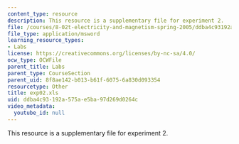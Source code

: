 ```yaml
---
content_type: resource
description: This resource is a supplementary file for experiment 2.
file: /courses/8-02t-electricity-and-magnetism-spring-2005/ddba4c93192a575ae5ba97d269d0264c_exp02.xls
file_type: application/msword
learning_resource_types:
- Labs
license: https://creativecommons.org/licenses/by-nc-sa/4.0/
ocw_type: OCWFile
parent_title: Labs
parent_type: CourseSection
parent_uid: 8f8ae142-b013-b61f-6075-6a830d093354
resourcetype: Other
title: exp02.xls
uid: ddba4c93-192a-575a-e5ba-97d269d0264c
video_metadata:
  youtube_id: null
---
```

This resource is a supplementary file for experiment 2.